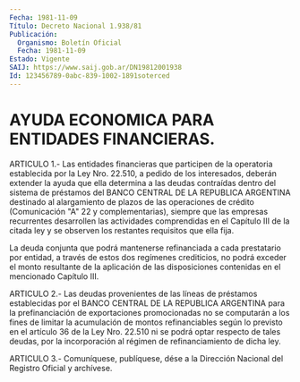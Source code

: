 ```yaml
---
Fecha: 1981-11-09
Título: Decreto Nacional 1.938/81
Publicación:
  Organismo: Boletín Oficial
  Fecha: 1981-11-09
Estado: Vigente
SAIJ: https://www.saij.gob.ar/DN19812001938
Id: 123456789-0abc-839-1002-1891soterced
---
```

# AYUDA ECONOMICA PARA ENTIDADES FINANCIERAS.

<a id="1"></a>
ARTICULO  1.-  Las  entidades  financieras  que  participen  de  la operatoria  establecida  por  la  Ley  Nro. 22.510, a pedido de los interesados, deberán extender la ayuda que  ella  determina  a  las deudas  contraídas  dentro  del  sistema  de  préstamos  del  BANCO CENTRAL  DE  LA  REPUBLICA  ARGENTINA  destinado al alargamiento de plazos  de  las  operaciones  de  crédito (Comunicación  "A"  22  y complementarias), siempre que las empresas  recurrentes desarrollen las actividades comprendidas en el Capítulo III  de la citada ley y se   observen  los  restantes  requisitos  que  ella  fija.

La  deuda   conjunta  que  podrá  mantenerse  refinanciada  a  cada prestatario    por   entidad,  a  través  de  estos  dos  regímenes crediticios, no podrá  exceder el monto resultante de la aplicación de las disposiciones contenidas  en  el  mencionado  Capítulo  III.

<a id="2"></a>
ARTICULO  2.-  Las  deudas  provenientes de las líneas de préstamos establecidas por el BANCO CENTRAL  DE  LA  REPUBLICA ARGENTINA para la prefinanciación de exportaciones promocionadas  no se computarán a  los  fines  de  limitar  la acumulación de montos refinanciables según lo previsto en el artículo  36  de  la  Ley Nro. 22.510 ni se podrá  optar  respecto  de  tales  deudas, por la incorporación  al régimen de refinanciamiento de dicha ley.

<a id="3"></a>
ARTICULO  3.- Comuníquese, publíquese, dése a la Dirección Nacional del Registro Oficial y archívese.